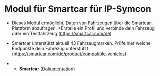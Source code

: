 # Modul für Smartcar für IP-Symcon
* Dieses Modul ermöglicht, Daten von Fahrzeugen über die Smartcar-Plattform abzufragen. 
*Erstelle ein Profil und verbinde dein Fahrzeug oder ein Testfahrzeug (https://smartcar.com/de)
* Smartcar unterstützt aktuell 43 Fahrzeugmarken. Prüfe hier welche Endpunkte dein Fahrezug unterstützt. (https://smartcar.com/de/product/compatible-vehicles)

* - __Smartcar__ ([Dokumentation](SMCAR))   
